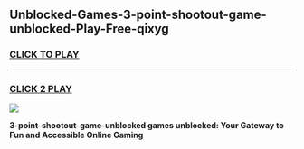 
## Unblocked-Games-3-point-shootout-game-unblocked-Play-Free-qixyg
<h3>
<a href="https://premium76.site?title=3-point-shootout-game-unblocked&ref=18A1">CLICK TO PLAY</a></h3>
<hr>

<h3>
<a href="https://premium76.site?title=3-point-shootout-game-unblocked&ref=18A1">CLICK 2 PLAY</a>
  
</h3>

<a href="https://premium76.site?title=3-point-shootout-game-unblocked&ref=18A1"><img src="https://clearcache.store/games.png"></a>


**3-point-shootout-game-unblocked games unblocked: Your Gateway to Fun and Accessible Online Gaming**
